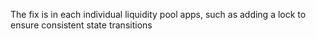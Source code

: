 The fix is in each individual liquidity pool apps, such as adding a lock to ensure
consistent state transitions 